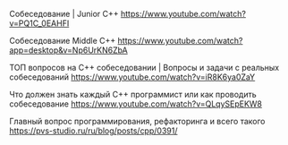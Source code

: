 Собеседование | Junior C++
https://www.youtube.com/watch?v=PQ1C_0EAHFI

Собеседование Middle C++
https://www.youtube.com/watch?app=desktop&v=Np6UrKN6ZbA

ТОП вопросов на С++ собеседовании | Вопросы и задачи с реальных собеседований
https://www.youtube.com/watch?v=iR8K6ya0ZaY

Что должен знать каждый C++ программист или как проводить собеседование
https://www.youtube.com/watch?v=QLqySEpEKW8

Главный вопрос программирования, рефакторинга и всего такого
https://pvs-studio.ru/ru/blog/posts/cpp/0391/

